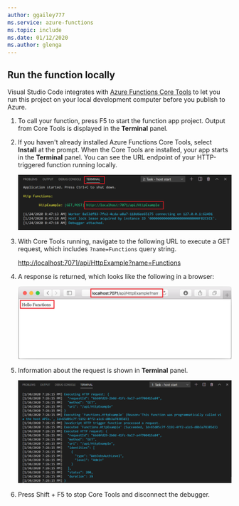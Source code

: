 ```yaml
---
author: ggailey777
ms.service: azure-functions
ms.topic: include
ms.date: 01/12/2020
ms.author: glenga
---
```


## Run the function locally

Visual Studio Code integrates with [Azure Functions Core Tools](../articles/azure-functions/functions-run-local.md) to let you run this project on your local development computer before you publish to Azure.

1. To call your function, press F5 to start the function app project. Output from Core Tools is displayed in the **Terminal** panel.

1. If you haven't already installed Azure Functions Core Tools, select **Install** at the prompt. When the Core Tools are installed, your app starts in the **Terminal** panel. You can see the URL endpoint of your HTTP-triggered function running locally. 

    ![Azure local output](./media/functions-run-function-test-local-vs-code/functions-vscode-f5.png)

1. With Core Tools running, navigate to the following URL to execute a GET request, which includes `?name=Functions` query string.

    <http://localhost:7071/api/HttpExample?name=Functions>

1. A response is returned, which looks like the following in a browser:

    ![Function localhost response in the browser](./media/functions-run-function-test-local-vs-code/functions-test-local-browser.png)

1. Information about the request is shown in **Terminal** panel.

    ![Function execution in Terminal panel](./media/functions-run-function-test-local-vs-code/function-execution-terminal.png)

1. Press Shift + F5 to stop Core Tools and disconnect the debugger.
